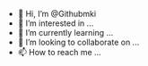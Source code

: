 - 👋 Hi, I’m @Githubmki
- 👀 I’m interested in ...
- 🌱 I’m currently learning ...
- 💞️ I’m looking to collaborate on ...
- 📫 How to reach me ...

<!---
Githubmki/Githubmki is a ✨ special ✨ repository because its `README.md` (this file) appears on your GitHub profile.
You can click the Preview link to take a look at your changes.
--->

